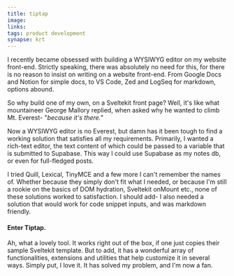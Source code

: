 ```yaml
---
title: tiptap
image: 
links:
tags: product development
synapse: kṛt
---
```


I recently became obsessed with building a WYSIWYG editor on my website front-end. Strictly speaking, there was absolutely no need for this, for there is no reason to insist on writing on a website front-end. From Google Docs and Notion for simple docs, to VS Code, Zed and LogSeq for markdown, options abound. 

So why build one of my own, on a Sveltekit front page? Well, it's like what mountaineer George Mallory replied, when asked why he wanted to climb Mt. Everest- "*because it's there."*

Now a WYSIWYG editor is no Everest, but damn has it been tough to find a working solution that satisfies all my requirements. Primarily, I wanted a rich-text editor, the text content of which could be passed to a variable that is submitted to Supabase.  This way I could use Supabase as my notes db, or even for full-fledged posts. 

I tried Quill, Lexical, TinyMCE and a few more I can't remember the names of. Whether because they simply don't fit what I needed, or because I'm still a rookie on the basics of DOM hydration, Sveltekit onMount etc., none of these solutions worked to satisfaction. I should add- I also needed a solution that would work for code snippet inputs, and was markdown friendly.

#### Enter Tiptap.

Ah, what a lovely tool. It works right out of the box, if one just copies their sample Sveltekit template. But to add, it has a wonderful array of functionalities, extensions and utilities that help customize it in several ways. Simply put, I love it. It has solved my problem, and I'm now a fan. 